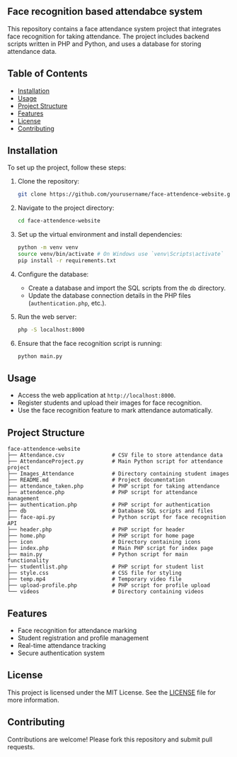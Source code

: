 
## Face recognition based attendabce system

This repository contains a face attendance system project that integrates face recognition for taking attendance. The project includes backend scripts written in PHP and Python, and uses a database for storing attendance data.

## Table of Contents

- [Installation](#installation)
- [Usage](#usage)
- [Project Structure](#project-structure)
- [Features](#features)
- [License](#license)
- [Contributing](#contributing)

## Installation

To set up the project, follow these steps:

1. Clone the repository:
    ```sh
    git clone https://github.com/yourusername/face-attendence-website.git
    ```

2. Navigate to the project directory:
    ```sh
    cd face-attendence-website
    ```

3. Set up the virtual environment and install dependencies:
    ```sh
    python -m venv venv
    source venv/bin/activate # On Windows use `venv\Scripts\activate`
    pip install -r requirements.txt
    ```

4. Configure the database:
    - Create a database and import the SQL scripts from the `db` directory.
    - Update the database connection details in the PHP files (`authentication.php`, etc.).

5. Run the web server:
    ```sh
    php -S localhost:8000
    ```

6. Ensure that the face recognition script is running:
    ```sh
    python main.py
    ```

## Usage

- Access the web application at `http://localhost:8000`.
- Register students and upload their images for face recognition.
- Use the face recognition feature to mark attendance automatically.

## Project Structure

```plaintext
face-attendence-website
├── Attendance.csv               # CSV file to store attendance data
├── AttendanceProject.py         # Main Python script for attendance project
├── Images_Attendance            # Directory containing student images
├── README.md                    # Project documentation
├── attendance_taken.php         # PHP script for taking attendance
├── attendence.php               # PHP script for attendance management
├── authentication.php           # PHP script for authentication
├── db                           # Database SQL scripts and files
├── face-api.py                  # Python script for face recognition API
├── header.php                   # PHP script for header
├── home.php                     # PHP script for home page
├── icon                         # Directory containing icons
├── index.php                    # Main PHP script for index page
├── main.py                      # Python script for main functionality
├── studentlist.php              # PHP script for student list
├── style.css                    # CSS file for styling
├── temp.mp4                     # Temporary video file
├── upload-profile.php           # PHP script for profile upload
└── videos                       # Directory containing videos
```

## Features

- Face recognition for attendance marking
- Student registration and profile management
- Real-time attendance tracking
- Secure authentication system

## License

This project is licensed under the MIT License. See the [LICENSE](LICENSE) file for more information.

## Contributing

Contributions are welcome! Please fork this repository and submit pull requests.
